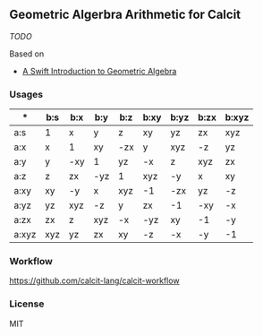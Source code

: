 ## Geometric Algerbra Arithmetic for Calcit

_TODO_

Based on

- [A Swift Introduction to Geometric Algebra](https://www.youtube.com/watch?v=60z_hpEAtD8&pp=ygUSZ2VvbWV0cmljIGFsZ2VicmEg)

### Usages

| \*    | b:s | b:x | b:y | b:z | b:xy | b:yz | b:zx | b:xyz |
| ----- | --- | --- | --- | --- | ---- | ---- | ---- | ----- |
| a:s   | 1   | x   | y   | z   | xy   | yz   | zx   | xyz   |
| a:x   | x   | 1   | xy  | -zx | y    | xyz  | -z   | yz    |
| a:y   | y   | -xy | 1   | yz  | -x   | z    | xyz  | zx    |
| a:z   | z   | zx  | -yz | 1   | xyz  | -y   | x    | xy    |
| a:xy  | xy  | -y  | x   | xyz | -1   | -zx  | yz   | -z    |
| a:yz  | yz  | xyz | -z  | y   | zx   | -1   | -xy  | -x    |
| a:zx  | zx  | z   | xyz | -x  | -yz  | xy   | -1   | -y    |
| a:xyz | xyz | yz  | zx  | xy  | -z   | -x   | -y   | -1    |

### Workflow

https://github.com/calcit-lang/calcit-workflow

### License

MIT

